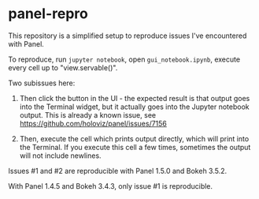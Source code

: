 # panel-repro

This repository is a simplified setup to reproduce issues I've encountered with Panel.

To reproduce, run `jupyter notebook`, open `gui_notebook.ipynb`, execute every cell up to "view.servable()".

Two subissues here:
1. Then click the button in the UI - the expected result is that output goes into the Terminal widget, but it actually goes
into the Jupyter notebook output. This is already a known issue, see https://github.com/holoviz/panel/issues/7156

2. Then, execute the cell which prints output directly, which will print into the Terminal. 
If you execute this cell a few times, sometimes the output will not include newlines.

Issues #1 and #2 are reproducible with Panel 1.5.0 and Bokeh 3.5.2.

With Panel 1.4.5 and Bokeh 3.4.3, only issue #1 is reproducible.